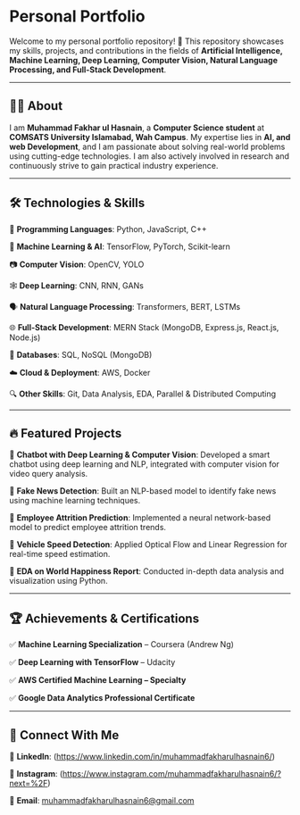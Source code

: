 #  Personal Portfolio

Welcome to my personal portfolio repository! 🚀 This repository showcases my skills, projects, and contributions in the fields of **Artificial Intelligence, Machine Learning, Deep Learning, Computer Vision, Natural Language Processing, and Full-Stack Development**.

---

## 👨‍💻 About
I am **Muhammad Fakhar ul Hasnain**, a **Computer Science student** at **COMSATS University Islamabad, Wah Campus**. My expertise lies in **AI, and web Development**, and I am passionate about solving real-world problems using cutting-edge technologies. I am also actively involved in research and continuously strive to gain practical industry experience.

---

## 🛠️ Technologies & Skills

🚀 **Programming Languages**: Python, JavaScript, C++

🧠 **Machine Learning & AI**: TensorFlow, PyTorch, Scikit-learn

📷 **Computer Vision**: OpenCV, YOLO

🕸️ **Deep Learning**: CNN, RNN, GANs

🗣️ **Natural Language Processing**: Transformers, BERT, LSTMs

🌐 **Full-Stack Development**: MERN Stack (MongoDB, Express.js, React.js, Node.js)

💾 **Databases**: SQL, NoSQL (MongoDB)

☁️ **Cloud & Deployment**: AWS, Docker

🔍 **Other Skills**: Git, Data Analysis, EDA, Parallel & Distributed Computing

---

## 🔥 Featured Projects

📌 **Chatbot with Deep Learning & Computer Vision**: Developed a smart chatbot using deep learning and NLP, integrated with computer vision for video query analysis.

📌 **Fake News Detection**: Built an NLP-based model to identify fake news using machine learning techniques.

📌 **Employee Attrition Prediction**: Implemented a neural network-based model to predict employee attrition trends.

📌 **Vehicle Speed Detection**: Applied Optical Flow and Linear Regression for real-time speed estimation.

📌 **EDA on World Happiness Report**: Conducted in-depth data analysis and visualization using Python.

---

## 🏆 Achievements & Certifications

✅ **Machine Learning Specialization** – Coursera (Andrew Ng)

✅ **Deep Learning with TensorFlow** – Udacity

✅ **AWS Certified Machine Learning – Specialty**

✅ **Google Data Analytics Professional Certificate**

---

## 📢 Connect With Me

🔗 **LinkedIn**: (https://www.linkedin.com/in/muhammadfakharulhasnain6/)

🐙 **Instagram**: (https://www.instagram.com/muhammadfakharulhasnain6/?next=%2F)

📧 **Email**: muhammadfakharulhasnain6@gmail.com





